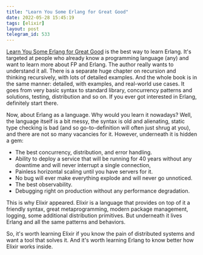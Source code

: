 ```yaml
---
title: "Learn You Some Erlang for Great Good"
date: 2022-05-28 15:45:19
tags: [elixir]
layout: post
telegram_id: 533
---
```


[Learn You Some Erlang for Great Good](https://learnyousomeerlang.com/content) is the best way to learn Erlang. It's targeted at people who already know a programming language (any) and want to learn more about FP and Erlang. The author really wants to understand it all. There is a separate huge chapter on recursion and thinking recursively, with lots of detailed examples. And the whole book is in the same manner: detailed, with examples, and real-world use cases. It goes from very basic syntax to standard library, concurrency patterns and solutions, testing, distribution and so on. If you ever got interested in Erlang, definitely start there.

Now, about Erlang as a language. Why would you learn it nowadays? Well, the language itself is a bit messy, the syntax is old and alienating, static type checking is bad (and so go-to-definition will often just shrug at you), and there are not so many vacancies for it. However, underneath it is hidden a gem:

+ The best concurrency, distribution, and error handling.
+ Ability to deploy a service that will be running for 40 years without any downtime and will never interrupt a single connection,
+ Painless horizontal scaling until you have servers for it.
+ No bug will ever make everything explode and will never go unnoticed.
+ The best observability.
+ Debugging right on production without any performance degradation.

This is why Elixir appeared. Elixir is a language that provides on top of it a friendly syntax, great metaprogramming, modern package management, logging, some additional distribution primitives. But underneath it lives Erlang and all the same patterns and behaviors.

So, it's worth learning Elixir if you know the pain of distributed systems and want a tool that solves it. And it's worth learning Erlang to know better how Elixir works inside.
